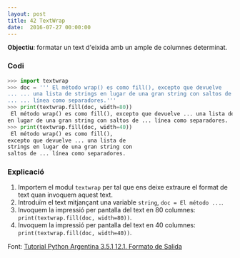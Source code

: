 ```yaml
---
layout: post
title: 42 TextWrap
date:  2016-07-27 00:00:00
---
```


**Objectiu**: formatar un text d'eixida amb un ample de columnes determinat.

### Codi

```python
>>> import textwrap
>>> doc = ''' El método wrap() es como fill(), excepto que devuelve
... ... una lista de strings en lugar de una gran string con saltos de
... ... línea como separadores.'''
>>> print(textwrap.fill(doc, width=80))
 El método wrap() es como fill(), excepto que devuelve ... una lista de strings
en lugar de una gran string con saltos de ... línea como separadores.
>>> print(textwrap.fill(doc, width=40))
 El método wrap() es como fill(),
excepto que devuelve ... una lista de
strings en lugar de una gran string con
saltos de ... línea como separadores.
```

### Explicació

1. Importem el modul `textwrap` per tal que ens deixe extraure el format de text quan invoquem aquest text.
2. Introduïm el text mitjançant una variable `string`, `doc = El método ...`.
3. Invoquem la impressió per pantalla del text en 80 columnes: `print(textwrap.fill(doc, width=80))`.
4. Invoquem la impressió per pantalla del text en 40 columnes: `print(textwrap.fill(doc, width=40))`.

Font: [Tutorial Python Argentina 3.5.1 12.1. Formato de Salida](http://docs.python.org.ar/tutorial/3/stdlib2.html)
